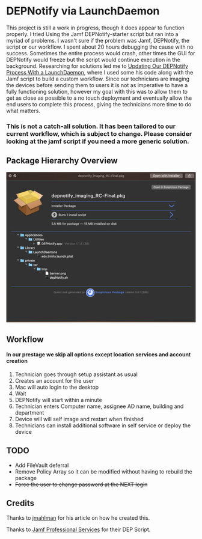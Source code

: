# DEPNotify via LaunchDaemon
This project is still a work in progress, though it does appear to function properly.
I tried Using the Jamf DEPNotify-starter script but ran into a myriad of problems. I wasn't sure if the problem was Jamf, DEPNotify, the script or our workflow. I spent about 20 hours debugging the cause with no success. Sometimes the entire process would crash, other times the GUI for DEPNotify would freeze but the script would continue execution in the background. 
Researching for solutions led me to [Updating Our DEPNotify Process With a LaunchDaemon](https://yearofthegeek.net/2018/05/updating-our-depnotify-process/), where I used some his code along with the Jamf script to build a custom workflow.
Since our technicians are imaging the devices before sending them to users it is not as imperative to have a fully functioning solution, however my goal with this was to allow them to get as close as possible to a no touch deployment and eventually allow the end users to complete this process, giving the technicians more time to do what matters.

### This is not a catch-all solution. It has been tailored to our current workflow, which is subject to change. Please consider looking at the jamf script if you need a more generic solution.

## Package Hierarchy Overview
![Overview](https://raw.githubusercontent.com/mlizbeth/depnotify_launchd/master/img/1.png)

## Workflow
#### In our prestage we skip all options except location services and account creation
1. Technician goes through setup assistant as usual
2. Creates an account for the user
3. Mac will auto login to the desktop
4. Wait
5. DEPNotify will start within a minute
6. Technician enters Computer name, assignee AD name, building and department
7. Device will will self image and restart when finished
8. Technicians can install additional software in self service or deploy the device

## TODO
* Add FileVault deferral
* Remove Policy Array so it can be modified without having to rebuild the package
* ~~Force the user to change password at the NEXT login~~

## Credits
Thanks to [jmahlman](https://github.com/jmahlman/DEPNotify-automated) for his article on how he created this.

Thanks to [Jamf Professional Services](https://github.com/jamf/DEPNotify-Starter) for their DEP Script.
